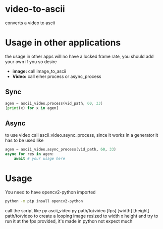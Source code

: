 # video-to-ascii
converts a video to ascii

# Usage in other applications
the usage in other apps will no have a locked frame rate, you should add your own if you so desire
- **image:** call image_to_ascii
- **Video:** call eiher process or async_process
## Sync
```python
agen = ascii_video.process(vid_path, 60, 33)
[print(x) for x in agen]
```
## Async
to use video call ascii_video.async_process, since it works in a generator it has to be used like
```python
agen = ascii_video.async_process(vid_path, 60, 33)
async for res in agen:
    await # your usage here
```

# Usage
You need to have opencv2-python imported
```sh
python -m pip insall opencv2-python
```
call the script like py ascii_video.py path/to/video [fps] [width] [height] path/to/video to create a looping image resized to width x height and try to run it at the fps provided, it's made in python not expect much

